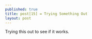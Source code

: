 ```yaml
---
published: true
title: post[15] = Trying Something Out
layout: post
---
```


Trying this out to see if it works.
